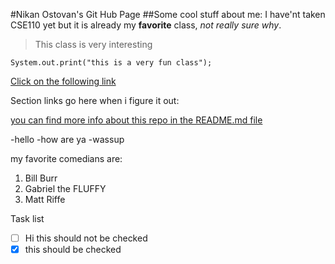 #Nikan Ostovan's Git Hub Page
##Some cool stuff about me:
I have'nt taken CSE110 yet but it is already my **favorite** class, *not really sure why*. 
> This class is very interesting
```
System.out.print("this is a very fun class");
```
[Click on the following link](https://www.youtube.com/watch?v=dQw4w9WgXcQ)

Section links go here when i figure it out:

[you can find more info about this repo in the README.md file](README.md)

-hello
-how are ya
-wassup

my favorite comedians are:
1. Bill Burr
2. Gabriel the FLUFFY
3. Matt Riffe

Task list
- [ ] Hi this should not be checked
- [x] this should be checked
